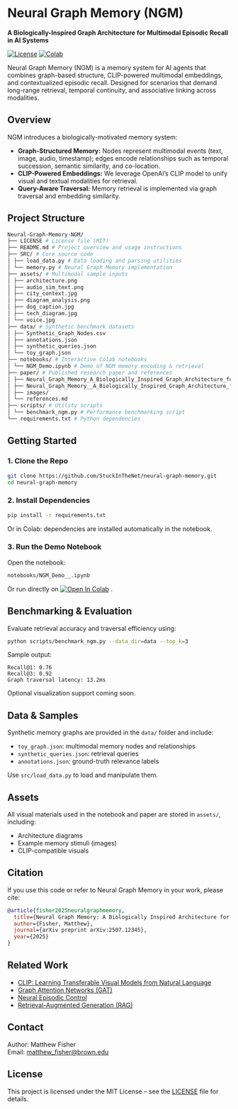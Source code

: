 # Neural Graph Memory (NGM)

**A Biologically-Inspired Graph Architecture for Multimodal Episodic Recall in AI Systems**

[![License](https://img.shields.io/badge/license-MIT-blue.svg)](LICENSE)
[![Colab](https://colab.research.google.com/assets/colab-badge.svg)](https://colab.research.google.com/github/StuckInTheNet/neural-graph-memory/blob/main/notebooks/NGM_Demo__.ipynb)

Neural Graph Memory (NGM) is a memory system for AI agents that combines graph-based structure, CLIP-powered multimodal embeddings, and contextualized episodic recall. Designed for scenarios that demand long-range retrieval, temporal continuity, and associative linking across modalities.

## Overview

NGM introduces a biologically-motivated memory system:

- **Graph-Structured Memory:** Nodes represent multimodal events (text, image, audio, timestamp); edges encode relationships such as temporal succession, semantic similarity, and co-location.
- **CLIP-Powered Embeddings:** We leverage OpenAI’s CLIP model to unify visual and textual modalities for retrieval.
- **Query-Aware Traversal:** Memory retrieval is implemented via graph traversal and embedding similarity.

##  Project Structure

```bash
Neural-Graph-Memory-NGM/
├── LICENSE # License file (MIT)
├── README.md # Project overview and usage instructions
├── SRC/ # Core source code
│ ├── load_data.py # Data loading and parsing utilities
│ └── memory.py # Neural Graph Memory implementation
├── assets/ # Multimodal sample inputs
│ ├── architecture.png
│ ├── audio_sim_text.png
│ ├── city_context.jpg
│ ├── diagram_analysis.png
│ ├── dog_caption.jpg
│ ├── tech_diagram.jpg
│ └── voice.jpg
├── data/ # Synthetic benchmark datasets
│ ├── Synthetic_Graph_Nodes.csv
│ ├── annotations.json
│ ├── synthetic_queries.json
│ └── toy_graph.json
├── notebooks/ # Interactive Colab notebooks
│ └── NGM_Demo.ipynb # Demo of NGM memory encoding & retrieval
├── paper/ # Published research paper and references
│ ├── Neural_Graph_Memory_A_Biologically_Inspired_Graph_Architecture_for_Multimodal_Episodic_Recall_in_AI_Systems.pdf
│ ├── Neural_Graph_Memory__A_Biologically_Inspired_Graph_Architecture_for_Multimodal_Episodic_Recall_in_AI_Systems_.pdf
│ ├── images/
│ └── references.md
├── scripts/ # Utility scripts
│ └── benchmark_ngm.py # Performance benchmarking script
└── requirements.txt # Python dependencies
```

## Getting Started

### 1. Clone the Repo

```bash
git clone https://github.com/StuckInTheNet/neural-graph-memory.git
cd neural-graph-memory
```

### 2. Install Dependencies

```bash
pip install -r requirements.txt
```

Or in Colab: dependencies are installed automatically in the notebook.

### 3. Run the Demo Notebook

Open the notebook:

```bash
notebooks/NGM_Demo__.ipynb
```

Or run directly on [![Open In Colab](https://colab.research.google.com/assets/colab-badge.svg)](https://colab.research.google.com/github/StuckInTheNet/neural-graph-memory-Work-In-Progress-/blob/main/notebooks/NGM_Demo.ipynb)
.

##  Benchmarking & Evaluation

Evaluate retrieval accuracy and traversal efficiency using:

```bash
python scripts/benchmark_ngm.py --data_dir=data --top_k=3
```

Sample output:

```
Recall@1: 0.76
Recall@3: 0.92
Graph traversal latency: 13.2ms
```

Optional visualization support coming soon.

## Data & Samples

Synthetic memory graphs are provided in the `data/` folder and include:

- `toy_graph.json`: multimodal memory nodes and relationships
- `synthetic_queries.json`: retrieval queries
- `annotations.json`: ground-truth relevance labels

Use `src/load_data.py` to load and manipulate them.

## Assets

All visual materials used in the notebook and paper are stored in `assets/`, including:

- Architecture diagrams
- Example memory stimuli (images)
- CLIP-compatible visuals

## Citation

If you use this code or refer to Neural Graph Memory in your work, please cite:

```bibtex
@article{fisher2025neuralgraphmemory,
  title={Neural Graph Memory: A Biologically Inspired Architecture for Multimodal Episodic Recall},
  author={Fisher, Matthew},
  journal={arXiv preprint arXiv:2507.12345},
  year={2025}
}
```

##  Related Work

- [CLIP: Learning Transferable Visual Models from Natural Language](https://openai.com/research/clip)
- [Graph Attention Networks (GAT)](https://arxiv.org/abs/1710.10903)
- [Neural Episodic Control](https://arxiv.org/abs/1703.01988)
- [Retrieval-Augmented Generation (RAG)](https://arxiv.org/abs/2005.11401)

##  Contact

Author: Matthew Fisher  
Email: [matthew_fisher@brown.edu](mailto:matthew_fisher@brown.edu)  

## License

This project is licensed under the MIT License – see the [LICENSE](LICENSE) file for details.
